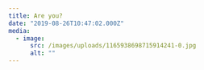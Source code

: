 ```yaml
---
title: Are you?
date: "2019-08-26T10:47:02.000Z"
media:
  - image:
      src: /images/uploads/1165938698715914241-0.jpg
      alt: ""
---
```

